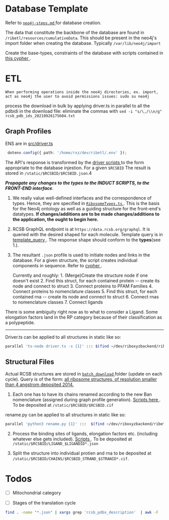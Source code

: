 


# Database Template

Refer to [ `neo4j-steps.md` ](./neo4j-steps.mdj) for database creation.

The data that constitute the backbone of the database are found in `/ribetl/resources/cumulativeData`. This should be present in the neo4j's import folder when creating the database. Typically `/var/lib/neo4j/import`

Create the base-types, constraints of the database with scripts contained in [ this cypher ](../ribetl/resources/cypher-tools/current.modular.cypher).


# ETL


	When performing operations inside the neo4j directories, ex. import, act as neo4j the user to avoid permissions issues: sudo su neo4j

process the download in bulk by applying driver.ts in parallel to all the pdbidi in the download file: eliminate the commas with ```sed -i "s/\,/\\n/g" rcsb_pdb_ids_20210926175604.txt```

## Graph Profiles 

ENS are in  [ src/driver.ts ](../ribetl/src/driver.ts)

```typescript
 dotenv.config({ path: '/home/rxz/dev/ribetl/.env' });
```


The API's response is transformed by the [ driver scripts ](../ribetl/src/requestGQLProfile.ts) to the form appropriate to the database injestion. For a given `$RCSBID` The result is stored in `/static/$RCSBID/$RCSBID.json`.4


***Propagate any changes to the types to the INDUCT SCRIPTS, to the FRONT-END interface***.
1. We really value well-defined interfaces and the correspondence of types. Hence, they are specified in [ ```RibosomeTypes.ts``` ](../ribetl/src/RibosomeTypes.ts). This is the basis for the Neo4j ontology as well as a guiding structure for the front-end's datatypes. **If changes/additions are to be made changes/additions to the application, the ought to begin here.** 

2. RCSB GraphQL endpoint is at `https://data.rcsb.org/graphql`. It is queried with the desired shaped for each molecule. 
Template query is in [ template_query ](../ribetl/src/requestGQLProfile.ts). The response shape should conform to the **types**(see 1.). 

3. The resultant `.json` profile is used to initiate nodes and links in the database. For a given structure, the script creates individual components in sequence. Refer to [ cypher ](../ribetl/resources/cypher-tools/current.modular.cypher).

	Currently and roughly:
		1. (Merge)Create the structure node if one doesn't exist
		2. Find this struct, for each  contained protein -- create its node and connect to struct
		3. Connect proteins to PFAM Families
		4. Connect proteins to nomenclature classes
		5. Find this struct, for each  contained rna -- create its node and connect to struct
		6. Connect rnas to nomenclature classes
		7. Connect ligands


There is some ambiguity right now as to what to consider a Ligand. Some elongation factors land in the RP category because of their classification as a polypeptide.


----

Driver.ts can be applied to all structures in static like so: 
```bash
parallel 'ts-node driver.ts -s {1}' ::: $(find ~/dev/riboxyzbackend/ribetl/static/ -type d    | awk -F '\/' '{print $8}' )
```



## Structural Files

Actual RCSB structures are stored in [ `batch_download` ](../ribetl/batch_download/) folder (update on each cycle).  Query is of the form: [all ribosome structures, of resolution smaller than 4 angstrom deposited 2014.](https://www.rcsb.org/search?request=%7B%22query%22%3A%7B%22type%22%3A%22group%22%2C%22logical_operator%22%3A%22and%22%2C%22nodes%22%3A%5B%7B%22type%22%3A%22group%22%2C%22logical_operator%22%3A%22and%22%2C%22nodes%22%3A%5B%7B%22type%22%3A%22group%22%2C%22nodes%22%3A%5B%7B%22type%22%3A%22terminal%22%2C%22service%22%3A%22text%22%2C%22parameters%22%3A%7B%22attribute%22%3A%22struct_keywords.pdbx_keywords%22%2C%22operator%22%3A%22contains_phrase%22%2C%22negation%22%3Afalse%2C%22value%22%3A%22RIBOSOME%22%7D%7D%5D%2C%22logical_operator%22%3A%22and%22%7D%2C%7B%22type%22%3A%22group%22%2C%22nodes%22%3A%5B%7B%22type%22%3A%22terminal%22%2C%22service%22%3A%22text%22%2C%22parameters%22%3A%7B%22attribute%22%3A%22rcsb_entry_info.resolution_combined%22%2C%22operator%22%3A%22less_or_equal%22%2C%22negation%22%3Afalse%2C%22value%22%3A4%7D%7D%5D%2C%22logical_operator%22%3A%22and%22%7D%2C%7B%22type%22%3A%22group%22%2C%22nodes%22%3A%5B%7B%22type%22%3A%22terminal%22%2C%22service%22%3A%22text%22%2C%22parameters%22%3A%7B%22attribute%22%3A%22rcsb_accession_info.initial_release_date%22%2C%22operator%22%3A%22greater%22%2C%22negation%22%3Afalse%2C%22value%22%3A%222014-01-01T00%3A00%3A00Z%22%7D%7D%5D%2C%22logical_operator%22%3A%22and%22%7D%5D%2C%22label%22%3A%22text%22%7D%5D%7D%2C%22return_type%22%3A%22entry%22%2C%22request_info%22%3A%7B%22query_id%22%3A%220a8b586b4227c759d60304b8272bb0d3%22%7D%2C%22request_options%22%3A%7B%22pager%22%3A%7B%22start%22%3A0%2C%22rows%22%3A25%7D%2C%22scoring_strategy%22%3A%22combined%22%2C%22sort%22%3A%5B%7B%22sort_by%22%3A%22score%22%2C%22direction%22%3A%22desc%22%7D%5D%7D%7D)

1. Each one has to have its chains renamed according to the new Ban nomenclature (assigned during graph profile generation). [ Scripts here ](../ribetl/ciftools/renaming_structs/). To be deposited at `/static/$RCSBID/$RCSBID.cif`


rename.py can be applied to all structures in static like so: 
```bash
parallel 'python3 rename.py {1}' :::  $(find ~/dev/riboxyzbackend/ribetl/static/ -type d   | awk -F '\/' '{print $8}')
```


2. Process the binding sites of ligands, elongation factors etc.  (including whatever else gets included). [ Scripts ](../ribetl/ciftools/binding_site.py). To be deposited at `/static/$RCSBID/LIGAND_$LIGANDID*.json`


3. Split the structure into individual protien and rna to be deposited at `/static/$RCSBID/CHAINS/$RCSBID_STRAND_$STRANID*.cif`.





# Todos

- [ ] Mitochondrial category
- [ ] Stages of the translation cycle



```zsh
find . -name "*.json" | xargs grep 'rcsb_pdbx_description'  | awk -F  ':' ' $3 !~ /protein |RNA|rRNA|PROTEIN|Protein|mS|uL|UL|eL|bL|bS|BS|uS|eS|bS|mL|EL|rna|protein|ul|ml|RACK1/  {print $3}'
```